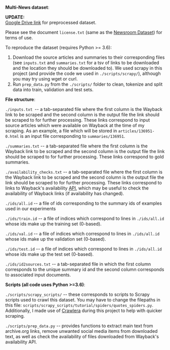 **Multi-News dataset**:

**UPDATE:**</br>
[Google Drive link](https://drive.google.com/open?id=1qZ3zJBv0zrUy4HVWxnx33IsrHGimXLPy) for preprocessed dataset.

Please see the document `license.txt` (same as the [Newsroom Dataset](https://summari.es/download/)) for terms of use.

To reproduce the dataset (requires Python >= 3.6):

1. Download the source articles and summaries to their corresponding files (see `inputs.txt` and `summaries.txt` for a tsv of links to be downloaded and the location they should be downloaded to). We used scrapy in this project (and provide the code we used in `./scripts/scrapy/`), although you may try using wget or curl. 
2. Run `prep_data.py` from the `./scripts/` folder to clean, tokenize and split data into train, validation and test sets. 



**File structure**: 

`./inputs.txt `-- a tab-separated file where the first column is the Wayback link to be scraped and the second column is the output file the link should be scraped to for further processing. These links correspond to input source articles which were available on Wayback at the time of my scraping. As an example, a file which will be stored in `articles/136951-0.html` is an input file corresponding to `summaries/136951`. 

`./summaries.txt` -- a tab-separated file where the first column is the Wayback link to be scraped and the second column is the output file the link should be scraped to for further processing. These links correspond to gold summaries.

`./availability_checks.txt` -- a tab-separated file where the first column is the Wayback link to be scraped and the second column is the output file the link should be scraped to for further processing. These links correspond to links to Wayback's availability [API](https://archive.org/help/wayback_api.php), which may be useful to check the availability of Wayback links (if availability has changed).


`./ids/all.id` -- a file of ids corresponding to the summary ids of examples used in our experiments

`./ids/train.id` -- a file of indices which correspond to lines in `./ids/all.id` whose ids make up the training set (0-based).

`./ids/val.id` -- a file of indices which correspond to lines in `./ids/all.id` whose ids make up the validation set (0-based).

`./ids/test.id` -- a file of indices which correspond to lines in `./ids/all.id` whose ids make up the test set (0-based).

`./ids/id2sources.txt` -- a tab-separated file in which the first column corresponds to the unique summary id and the second column corresponds to associated input documents. 


**Scripts (all code uses Python >=3.6)**:

`./scripts/scrapy_scripts/` -- these corresponds to scripts to Scrapy scripts used to crawl this dataset. You may have to change the filepaths in this file: `scripts/scrapy_scripts/tutorial/spiders/quotes_spiders.py`. Additionally, I made use of [Crawlera](https://scrapinghub.com/crawlera) during this project to help with quicker scraping.  

`./scripts/prep_data.py` -- provides functions to extract main text from archive.org links, remove unwanted social media items from downloaded text, as well as check the availability of files downloaded from Wayback's availability API.

